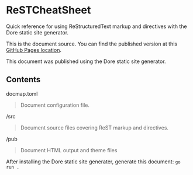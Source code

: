 # ReSTCheatSheet
Quick reference for using ReStructuredText markup and directives with the Dore static site generator.

This is the document source. You can find the published version at this [GitHub Pages location](https://ghartsel.github.io/demoyard/index.html).

This document was published using the Dore static site generator.

## Contents

docmap.toml

> Document configuration file.

/src

> Document source files covering ReST markup and directives.

/pub

> Document HTML output and theme files

After installing the Dore static site generater, generate this document: `go run .`
